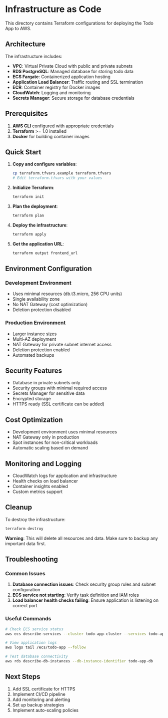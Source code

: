 # Infrastructure as Code

This directory contains Terraform configurations for deploying the Todo App to AWS.

## Architecture

The infrastructure includes:

- **VPC**: Virtual Private Cloud with public and private subnets
- **RDS PostgreSQL**: Managed database for storing todo data
- **ECS Fargate**: Containerized application hosting
- **Application Load Balancer**: Traffic routing and SSL termination
- **ECR**: Container registry for Docker images
- **CloudWatch**: Logging and monitoring
- **Secrets Manager**: Secure storage for database credentials

## Prerequisites

1. **AWS CLI** configured with appropriate credentials
2. **Terraform** >= 1.0 installed
3. **Docker** for building container images

## Quick Start

1. **Copy and configure variables**:

   ```bash
   cp terraform.tfvars.example terraform.tfvars
   # Edit terraform.tfvars with your values
   ```

2. **Initialize Terraform**:

   ```bash
   terraform init
   ```

3. **Plan the deployment**:

   ```bash
   terraform plan
   ```

4. **Deploy the infrastructure**:

   ```bash
   terraform apply
   ```

5. **Get the application URL**:
   ```bash
   terraform output frontend_url
   ```

## Environment Configuration

### Development Environment

- Uses minimal resources (db.t3.micro, 256 CPU units)
- Single availability zone
- No NAT Gateway (cost optimization)
- Deletion protection disabled

### Production Environment

- Larger instance sizes
- Multi-AZ deployment
- NAT Gateway for private subnet internet access
- Deletion protection enabled
- Automated backups

## Security Features

- Database in private subnets only
- Security groups with minimal required access
- Secrets Manager for sensitive data
- Encrypted storage
- HTTPS ready (SSL certificate can be added)

## Cost Optimization

- Development environment uses minimal resources
- NAT Gateway only in production
- Spot instances for non-critical workloads
- Automatic scaling based on demand

## Monitoring and Logging

- CloudWatch logs for application and infrastructure
- Health checks on load balancer
- Container insights enabled
- Custom metrics support

## Cleanup

To destroy the infrastructure:

```bash
terraform destroy
```

**Warning**: This will delete all resources and data. Make sure to backup any important data first.

## Troubleshooting

### Common Issues

1. **Database connection issues**: Check security group rules and subnet configuration
2. **ECS service not starting**: Verify task definition and IAM roles
3. **Load balancer health checks failing**: Ensure application is listening on correct port

### Useful Commands

```bash
# Check ECS service status
aws ecs describe-services --cluster todo-app-cluster --services todo-app-service

# View application logs
aws logs tail /ecs/todo-app --follow

# Test database connectivity
aws rds describe-db-instances --db-instance-identifier todo-app-db
```

## Next Steps

1. Add SSL certificate for HTTPS
2. Implement CI/CD pipeline
3. Add monitoring and alerting
4. Set up backup strategies
5. Implement auto-scaling policies

